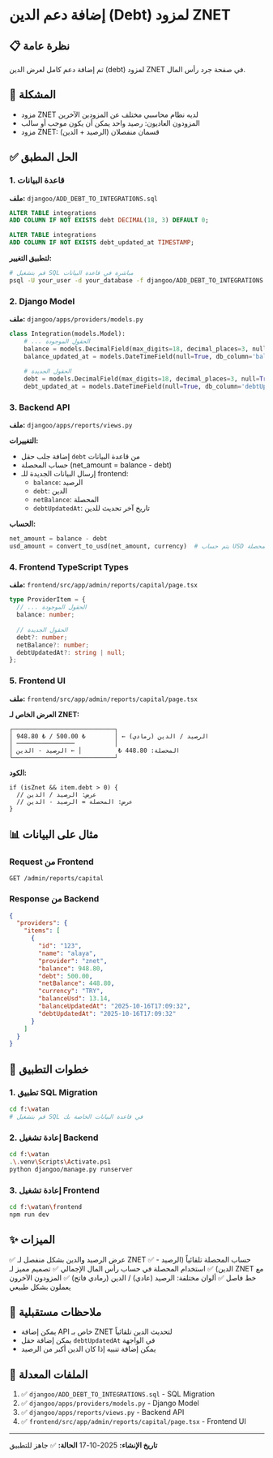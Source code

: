 # إضافة دعم الدين (Debt) لمزود ZNET

## 📋 نظرة عامة
تم إضافة دعم كامل لعرض الدين (debt) لمزود ZNET في صفحة جرد رأس المال.

## 🎯 المشكلة
- مزود ZNET لديه نظام محاسبي مختلف عن المزودين الآخرين
- المزودون العاديون: رصيد واحد يمكن أن يكون موجب أو سالب
- مزود ZNET: قسمان منفصلان (الرصيد + الدين)

## ✅ الحل المطبق

### 1. قاعدة البيانات
**ملف:** `djangoo/ADD_DEBT_TO_INTEGRATIONS.sql`

```sql
ALTER TABLE integrations 
ADD COLUMN IF NOT EXISTS debt DECIMAL(18, 3) DEFAULT 0;

ALTER TABLE integrations 
ADD COLUMN IF NOT EXISTS debt_updated_at TIMESTAMP;
```

**لتطبيق التغيير:**
```bash
# قم بتشغيل SQL مباشرة في قاعدة البيانات
psql -U your_user -d your_database -f djangoo/ADD_DEBT_TO_INTEGRATIONS.sql
```

### 2. Django Model
**ملف:** `djangoo/apps/providers/models.py`

```python
class Integration(models.Model):
    # ... الحقول الموجودة
    balance = models.DecimalField(max_digits=18, decimal_places=3, null=True)
    balance_updated_at = models.DateTimeField(null=True, db_column='balanceUpdatedAt')
    
    # الحقول الجديدة
    debt = models.DecimalField(max_digits=18, decimal_places=3, null=True, default=0)
    debt_updated_at = models.DateTimeField(null=True, db_column='debtUpdatedAt')
```

### 3. Backend API
**ملف:** `djangoo/apps/reports/views.py`

**التغييرات:**
- إضافة جلب حقل `debt` من قاعدة البيانات
- حساب المحصلة (net_amount = balance - debt)
- إرسال البيانات الجديدة للـ frontend:
  - `balance`: الرصيد
  - `debt`: الدين
  - `netBalance`: المحصلة
  - `debtUpdatedAt`: تاريخ آخر تحديث للدين

**الحساب:**
```python
net_amount = balance - debt
usd_amount = convert_to_usd(net_amount, currency)  # يتم حساب USD على المحصلة
```

### 4. Frontend TypeScript Types
**ملف:** `frontend/src/app/admin/reports/capital/page.tsx`

```typescript
type ProviderItem = {
  // ... الحقول الموجودة
  balance: number;
  
  // الحقول الجديدة
  debt?: number;
  netBalance?: number;
  debtUpdatedAt?: string | null;
};
```

### 5. Frontend UI
**ملف:** `frontend/src/app/admin/reports/capital/page.tsx`

**العرض الخاص لـ ZNET:**
```
┌────────────────────────────┐
│ 948.80 ₺ / 500.00 ₺        │ ← الرصيد / الدين (رمادي)
│ ────────────────           │
│ المحصلة: 448.80 ₺          │ ← الرصيد - الدين
└────────────────────────────┘
```

**الكود:**
```tsx
if (isZnet && item.debt > 0) {
  // عرض: الرصيد / الدين
  // عرض: المحصلة = الرصيد - الدين
}
```

## 📊 مثال على البيانات

### Request من Frontend
```
GET /admin/reports/capital
```

### Response من Backend
```json
{
  "providers": {
    "items": [
      {
        "id": "123",
        "name": "alaya",
        "provider": "znet",
        "balance": 948.80,
        "debt": 500.00,
        "netBalance": 448.80,
        "currency": "TRY",
        "balanceUsd": 13.14,
        "balanceUpdatedAt": "2025-10-16T17:09:32",
        "debtUpdatedAt": "2025-10-16T17:09:32"
      }
    ]
  }
}
```

## 🔧 خطوات التطبيق

### 1. تطبيق SQL Migration
```bash
cd f:\watan
# قم بتشغيل SQL في قاعدة البيانات الخاصة بك
```

### 2. إعادة تشغيل Backend
```bash
cd f:\watan
.\.venv\Scripts\Activate.ps1
python djangoo/manage.py runserver
```

### 3. إعادة تشغيل Frontend
```bash
cd f:\watan\frontend
npm run dev
```

## ✨ الميزات

✅ عرض الرصيد والدين بشكل منفصل لـ ZNET
✅ حساب المحصلة تلقائياً (الرصيد - الدين)
✅ استخدام المحصلة في حساب رأس المال الإجمالي
✅ تصميم مميز لـ ZNET مع خط فاصل
✅ ألوان مختلفة: الرصيد (عادي) / الدين (رمادي فاتح)
✅ المزودون الآخرون يعملون بشكل طبيعي

## 🔮 ملاحظات مستقبلية

- يمكن إضافة API خاص بـ ZNET لتحديث الدين تلقائياً
- يمكن إضافة حقل `debtUpdatedAt` في الواجهة
- يمكن إضافة تنبيه إذا كان الدين أكبر من الرصيد

## 📝 الملفات المعدلة

1. ✅ `djangoo/ADD_DEBT_TO_INTEGRATIONS.sql` - SQL Migration
2. ✅ `djangoo/apps/providers/models.py` - Django Model
3. ✅ `djangoo/apps/reports/views.py` - Backend API
4. ✅ `frontend/src/app/admin/reports/capital/page.tsx` - Frontend UI

---
**تاريخ الإنشاء:** 2025-10-17
**الحالة:** ✅ جاهز للتطبيق
